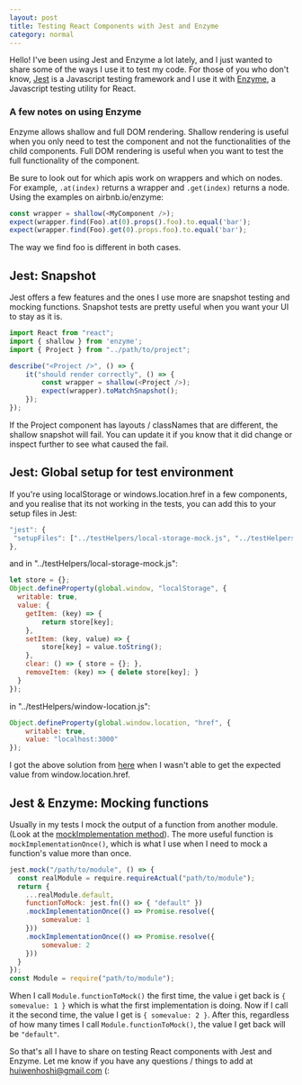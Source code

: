 ```yaml
---
layout: post 
title: Testing React Components with Jest and Enzyme
category: normal
---
```


Hello! I've been using Jest and Enzyme a lot lately, and I just wanted to share some of the ways I use it to test my code. For those of you who don't know, [Jest](https://facebook.github.io/jest/docs/en/getting-started.html) is a Javascript testing framework and I use it with [Enzyme](http://airbnb.io/enzyme/), a Javascript testing utility for React. 

### A few notes on using Enzyme
Enzyme allows shallow and full DOM rendering. Shallow rendering is useful when you only need to test the component and not the functionalities of the child components. Full DOM rendering is useful when you want to test the full functionality of the component. 

Be sure to look out for which apis work on wrappers and which on nodes. For example, 
`.at(index)` returns a wrapper and `.get(index)` returns a node. Using the examples on airbnb.io/enzyme: 
```javascript
const wrapper = shallow(<MyComponent />);
expect(wrapper.find(Foo).at(0).props().foo).to.equal('bar');
expect(wrapper.find(Foo).get(0).props.foo).to.equal('bar');
```
The way we find foo is different in both cases. 

## Jest: Snapshot 
Jest offers a few features and the ones I use more are snapshot testing and mocking functions. Snapshot tests are pretty useful when you want your UI to stay as it is. 
```javascript
import React from "react";
import { shallow } from 'enzyme';
import { Project } from "../path/to/project";

describe("<Project />", () => {
    it("should render correctly", () => {
        const wrapper = shallow(<Project />);
        expect(wrapper).toMatchSnapshot();
    });
});
```
If the Project component has layouts / classNames that are different, the shallow snapshot will fail. You can update it if you know that it did change or inspect further to see what caused the fail. 

## Jest: Global setup for test environment 
If you're using localStorage or windows.location.href in a few components, and you realise that its not working in the tests, you can add this to your setup files in Jest: 
```javascript
"jest": {
 "setupFiles": ["../testHelpers/local-storage-mock.js", "../testHelpers/window-location.js"],
},
```
and in "../testHelpers/local-storage-mock.js":
```javascript
let store = {};
Object.defineProperty(global.window, "localStorage", {
  writable: true,
  value: {
    getItem: (key) => {
        return store[key];
    },
    setItem: (key, value) => {
        store[key] = value.toString();
    },
    clear: () => { store = {}; },
    removeItem: (key) => { delete store[key]; }
  }
});
```
in "../testHelpers/window-location.js":
```javascript
Object.defineProperty(global.window.location, "href", {
    writable: true, 
    value: "localhost:3000"
});
```
I got the above solution from [here](https://github.com/facebook/jest/issues/890#issuecomment-209698782) when I wasn't able to get the expected value from window.location.href. 

## Jest & Enzyme: Mocking functions 
Usually in my tests I mock the output of a function from another module. (Look at the [mockImplementation method](https://facebook.github.io/jest/docs/en/mock-functions.html)). The more useful function is `mockImplementationOnce()`, which is what I use when I need to mock a function's value more than once.
```javascript
jest.mock("/path/to/module", () => {
  const realModule = require.requireActual("path/to/module");
  return {
    ...realModule.default,
    functionToMock: jest.fn(() => { "default" })
    .mockImplementationOnce(() => Promise.resolve({
        somevalue: 1
    }))
    .mockImplementationOnce(() => Promise.resolve({
        somevalue: 2
    }))
  }
});
const Module = require("path/to/module");
```
When I call `Module.functionToMock()` the first time, the value i get back is `{ somevalue: 1 }` which is what the first implementation is doing. Now if I call it the second time, the value I get is `{ somevalue: 2 }`. After this, regardless of how many times I call `Module.functionToMock()`, the value I get back will be `"default"`. 

So that's all I have to share on testing React components with Jest and Enzyme. Let me know if you have any questions / things to add at huiwenhoshi@gmail.com (:
